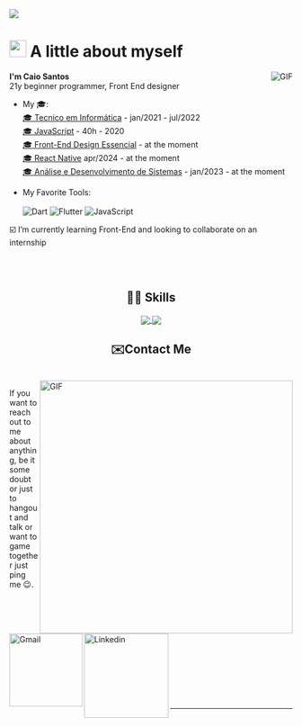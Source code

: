 <img src="https://github.com/xCaio/xCaio/blob/main/bannerCaiocompleta.jpg">
<h1><img src="https://emojis.slackmojis.com/emojis/images/1531849430/4246/blob-sunglasses.gif?1531849430" width="30"/> A little about myself</h1>
  <img align="right" alt="GIF" src="https://www.enworld.org/media/berserk-gif.65727/full" />
<p><strong>I'm Caio Santos</strong> <br> 21y beginner programmer, Front End designer</p>


- My 🎓: <br>
  <a href="https://epsa.com.br" target="_blank"> 🎓 Tecnico em Informática</a> - jan/2021 - jul/2022 <br>
  <a href="https://www.cursoemvideo.com/course/javascript/" target="_blank"> 🎓 JavaScript</a> - 40h - 2020 <br>
  <a href="https://www.udemy.com/course/front-end-essencial/" target="_blank"> 🎓 Front-End Design Essencial</a> - at the moment <br>
  <a href="https://www.udemy.com/course/curso-react-native/" target="_blank">🎓 React Native</a> apr/2024 - at the moment <br>
  <a href="https://www.pucminas.br/destaques/Paginas/default.aspx" target="_blank"> 🎓 Análise e Desenvolvimento de Sistemas</a> - jan/2023 - at the moment <br>

  
  


- My Favorite Tools: <br> <br>
![Dart](https://img.shields.io/badge/dart-%230175C2.svg?style=for-the-badge&logo=dart&logoColor=white) 
![Flutter](https://img.shields.io/badge/Flutter-%2302569B.svg?style=for-the-badge&logo=Flutter&logoColor=white) 
![JavaScript](https://img.shields.io/badge/javascript-%23323330.svg?style=for-the-badge&logo=javascript&logoColor=%23F7DF1E) <br>



 :ballot_box_with_check: I’m currently learning Front-End and looking to collaborate on an internship
 
 <br><br>

</div>
 
 <h2 align="center"> 👨‍💻 Skills</h2>

 <div align="center">
  <a href="https://github.com/xcaio">
  <img align="center" src="https://github-readme-stats-andeen171.vercel.app/api?username=xcaio&show_icons=true&theme=catppuccin&include_all_commits=true&count_private=true"/>
 </a>
  <img align="center" src="https://github-readme-stats-andeen171.vercel.app/api/top-langs?username=xcaio&layout=compact&theme=catppuccin&langs_count=8"/>
</div>

<h2 align="center"> ✉️Contact Me</h2>
<p>
 </br>


<img hight="320" width="450" align="right" alt="GIF" src="https://media4.giphy.com/media/v1.Y2lkPTc5MGI3NjExeDRxcnRqOG80MTV6Z2Z5cTlweTZyMG9vOTk2MTQzaHhsOGttZjlqbyZlcD12MV9pbnRlcm5hbF9naWZfYnlfaWQmY3Q9Zw/PmLSyM6uVcY0na0yiZ/giphy.gif">


If you want to reach out to me about anything, be it some doubt or just to hangout and talk or want to game together just ping me 😉.

<a href="mailto:caiosantos1703@gmail.com">
 <img align="left" alt="Gmail" width="130" hight="100" src="https://github.com/Xx-Ashutosh-xX/Xx-Ashutosh-xX/blob/master/assets/icons/gmail.png" />
</a>
<a href="https://www.linkedin.com/in/caio-santos-415b0517b/">
  <img align="left" alt="Linkedin" width="150" hight="100" src="https://github.com/Xx-Ashutosh-xX/Xx-Ashutosh-xX/blob/master/assets/icons/linkedin.png" />
</br>
</br>
</br>
</a>

 </p>
 

</br>
</br>
</br>
</br>
</br>
</br>
</br>


*************

